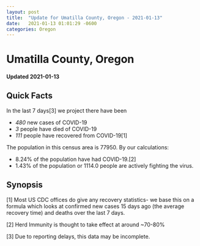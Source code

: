 ```yaml
---
layout: post
title:  "Update for Umatilla County, Oregon - 2021-01-13"
date:   2021-01-13 01:01:29 -0600
categories: Oregon
---
```


# Umatilla County, Oregon
#### Updated 2021-01-13

## Quick Facts

In the last 7 days[3] we project there have been
- *480* new cases of COVID-19
- *3* people have died of COVID-19
- *111* people have recovered from COVID-19[1]

The population in this census area is 77950. By our calculations:
- 8.24% of the population have had COVID-19.[2]
- 1.43% of the population or 1114.0 people are actively fighting the virus.

## Synopsis




[1] Most US CDC offices do give any recovery statistics- we base this on a formula which looks at confirmed new cases
15 days ago (the average recovery time) and deaths over the last 7 days.

[2] Herd Immunity is thought to take effect at around ~70-80%

[3] Due to reporting delays, this data may be incomplete.
 
    